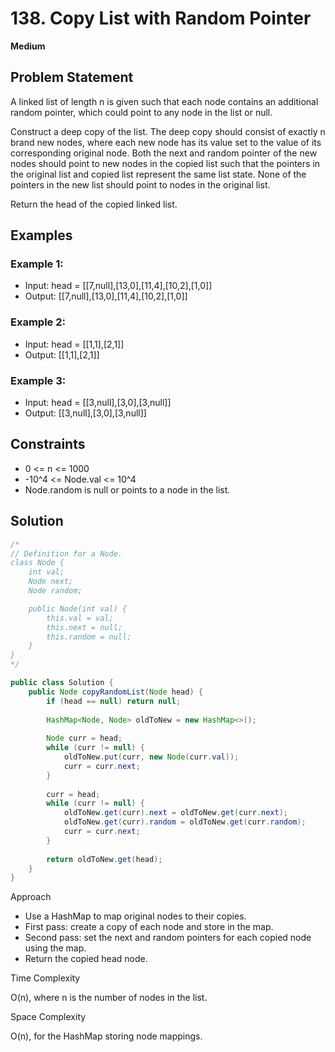 # 138. Copy List with Random Pointer
**Medium**

## Problem Statement
A linked list of length n is given such that each node contains an additional random pointer, which could point to any node in the list or null.

Construct a deep copy of the list. The deep copy should consist of exactly n brand new nodes, where each new node has its value set to the value of its corresponding original node. Both the next and random pointer of the new nodes should point to new nodes in the copied list such that the pointers in the original list and copied list represent the same list state. None of the pointers in the new list should point to nodes in the original list.

Return the head of the copied linked list.

## Examples
### Example 1:
- Input: head = [[7,null],[13,0],[11,4],[10,2],[1,0]]
- Output: [[7,null],[13,0],[11,4],[10,2],[1,0]]

### Example 2:
- Input: head = [[1,1],[2,1]]
- Output: [[1,1],[2,1]]

### Example 3:
- Input: head = [[3,null],[3,0],[3,null]]
- Output: [[3,null],[3,0],[3,null]]

## Constraints
- 0 <= n <= 1000
- -10^4 <= Node.val <= 10^4
- Node.random is null or points to a node in the list.

## Solution
```java
/*
// Definition for a Node.
class Node {
	int val;
	Node next;
	Node random;

	public Node(int val) {
		this.val = val;
		this.next = null;
		this.random = null;
	}
}
*/

public class Solution {
	public Node copyRandomList(Node head) {
		if (head == null) return null;
        
		HashMap<Node, Node> oldToNew = new HashMap<>();
        
		Node curr = head;
		while (curr != null) {
			oldToNew.put(curr, new Node(curr.val));
			curr = curr.next;
		}
        
		curr = head;
		while (curr != null) {
			oldToNew.get(curr).next = oldToNew.get(curr.next);
			oldToNew.get(curr).random = oldToNew.get(curr.random);
			curr = curr.next;
		}
        
		return oldToNew.get(head);
	}
}
```

Approach

- Use a HashMap to map original nodes to their copies.
- First pass: create a copy of each node and store in the map.
- Second pass: set the next and random pointers for each copied node using the map.
- Return the copied head node.

Time Complexity

O(n), where n is the number of nodes in the list.

Space Complexity

O(n), for the HashMap storing node mappings.
